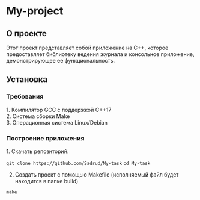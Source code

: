 # My-project
<h2> О проекте </h2>
Этот проект представляет собой приложение на C++, которое предоставляет библиотеку ведения журнала и консольное приложение, демонстрирующее ее функциональность. 

<h2> Установка </h2>
<h3> Требования </h3>
1.  Компилятор GCC с поддержкой C++17<br/>
2.  Система сборки Make<br/>
3.  Операционная система Linux/Debian

<h3>  Построение приложения </h3>
1.  Скачать репозиторий:

```git clone https://github.com/Sadrud/My-task```
```cd My-task```

2. Создать проект с помощью Makefile (исполняемый файл будет находится в папке build)

```make```
